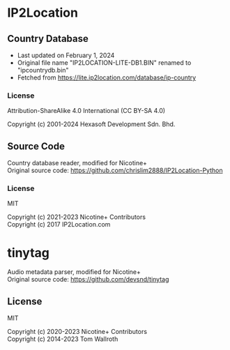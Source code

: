# IP2Location

## Country Database

- Last updated on February 1, 2024
- Original file name "IP2LOCATION-LITE-DB1.BIN" renamed to "ipcountrydb.bin"
- Fetched from https://lite.ip2location.com/database/ip-country

### License

Attribution-ShareAlike 4.0 International (CC BY-SA 4.0)

Copyright (c) 2001-2024 Hexasoft Development Sdn. Bhd.

## Source Code

Country database reader, modified for Nicotine+  
Original source code: https://github.com/chrislim2888/IP2Location-Python

### License

MIT

Copyright (c) 2021-2023 Nicotine+ Contributors  
Copyright (c) 2017 IP2Location.com


# tinytag

Audio metadata parser, modified for Nicotine+  
Original source code: https://github.com/devsnd/tinytag

## License

MIT

Copyright (c) 2020-2023 Nicotine+ Contributors  
Copyright (c) 2014-2023 Tom Wallroth
